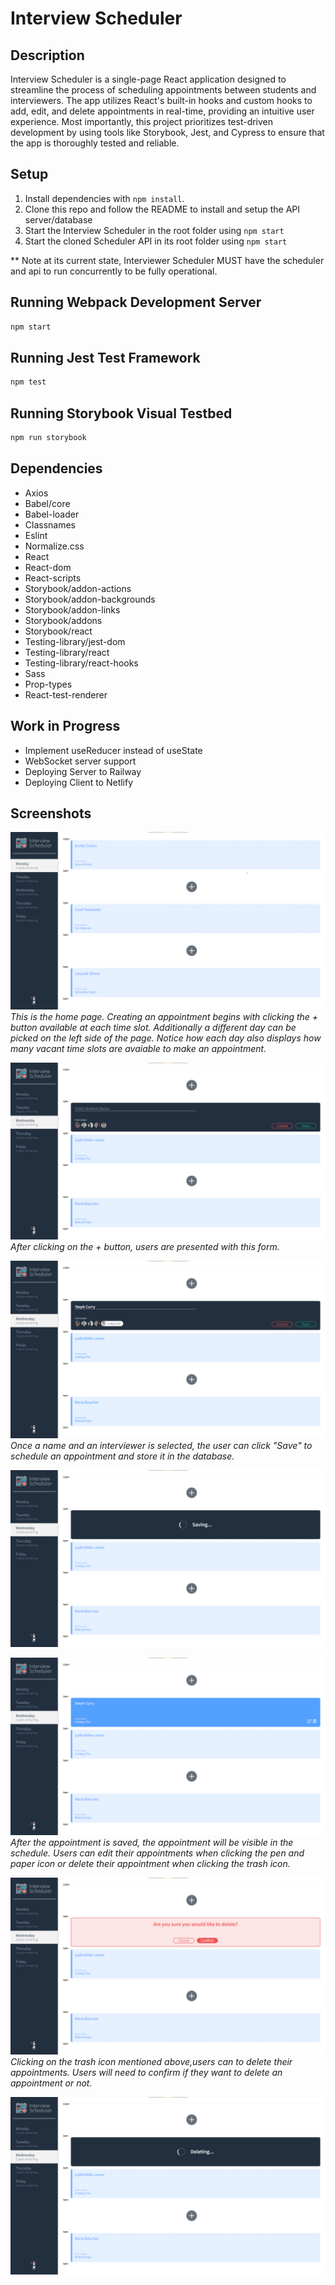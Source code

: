 # Interview Scheduler

## Description

Interview Scheduler is a single-page React application designed to streamline the process of scheduling appointments between students and interviewers. The app utilizes React's built-in hooks and custom hooks to add, edit, and delete appointments in real-time, providing an intuitive user experience. Most importantly, this project prioritizes test-driven development by using tools like Storybook, Jest, and Cypress to ensure that the app is thoroughly tested and reliable.

## Setup

1. Install dependencies with `npm install`.
2. Clone this repo and follow the README to install and setup the API server/database
3. Start the Interview Scheduler in the root folder using `npm start`
4. Start the cloned Scheduler API in its root folder using `npm start`

** Note at its current state, Interviewer Scheduler MUST have the scheduler and api to run concurrently to be fully operational. 

## Running Webpack Development Server

```sh
npm start
```

## Running Jest Test Framework

```sh
npm test
```

## Running Storybook Visual Testbed

```sh
npm run storybook
```

## Dependencies

- Axios
- Babel/core
- Babel-loader
- Classnames
- Eslint
- Normalize.css
- React
- React-dom
- React-scripts
- Storybook/addon-actions
- Storybook/addon-backgrounds
- Storybook/addon-links
- Storybook/addons
- Storybook/react
- Testing-library/jest-dom
- Testing-library/react
- Testing-library/react-hooks
- Sass
- Prop-types
- React-test-renderer

## Work in Progress

- Implement useReducer instead of useState
- WebSocket server support
- Deploying Server to Railway
- Deploying Client to Netlify

## Screenshots


![Landing Page](docs/Scheduler_Home.png)
_This is the home page. Creating an appointment begins with clicking the + button available at each time slot. Additionally a different day can be picked on the left side of the page. Notice how each day also displays how many vacant time slots are avaiable to make an appointment._

![Adding Appointment](docs/Scheduler_New.png)
_After clicking on the + button, users are presented with this form._

![Appointment Entry](docs/Scheduler_Entry.png)
_Once a name and an interviewer is selected, the user can click "Save" to schedule an appointment and store it in the database._

![Saving Appointment](docs/Scheduler_Saving.png)

![Saved Appointment](docs/Scheduler_Saved.png)
_After the appointment is saved, the appointment will be visible in the schedule. Users can edit their appointments when clicking the pen and paper icon or delete their appointment when clicking the trash icon._

![Delete Confirm](docs/Scheduler_Confirm.png)
_Clicking on the trash icon mentioned above,users can to delete their appointments. Users will need to confirm if they want to delete an appointment or not._

![Deleting Appointment](docs/Scheduler_Deleting.png)
